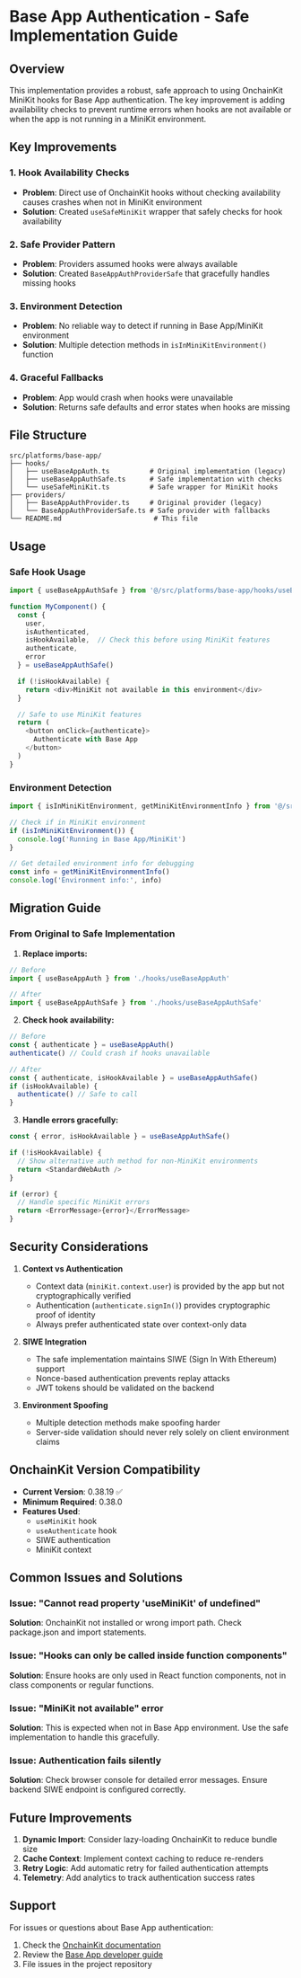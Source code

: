 # Base App Authentication - Safe Implementation Guide

## Overview

This implementation provides a robust, safe approach to using OnchainKit MiniKit hooks for Base App authentication. The key improvement is adding availability checks to prevent runtime errors when hooks are not available or when the app is not running in a MiniKit environment.

## Key Improvements

### 1. **Hook Availability Checks**
- **Problem**: Direct use of OnchainKit hooks without checking availability causes crashes when not in MiniKit environment
- **Solution**: Created `useSafeMiniKit` wrapper that safely checks for hook availability

### 2. **Safe Provider Pattern**
- **Problem**: Providers assumed hooks were always available
- **Solution**: Created `BaseAppAuthProviderSafe` that gracefully handles missing hooks

### 3. **Environment Detection**
- **Problem**: No reliable way to detect if running in Base App/MiniKit environment
- **Solution**: Multiple detection methods in `isInMiniKitEnvironment()` function

### 4. **Graceful Fallbacks**
- **Problem**: App would crash when hooks were unavailable
- **Solution**: Returns safe defaults and error states when hooks are missing

## File Structure

```
src/platforms/base-app/
├── hooks/
│   ├── useBaseAppAuth.ts          # Original implementation (legacy)
│   ├── useBaseAppAuthSafe.ts      # Safe implementation with checks
│   └── useSafeMiniKit.ts          # Safe wrapper for MiniKit hooks
├── providers/
│   ├── BaseAppAuthProvider.ts     # Original provider (legacy)
│   └── BaseAppAuthProviderSafe.ts # Safe provider with fallbacks
└── README.md                       # This file
```

## Usage

### Safe Hook Usage

```typescript
import { useBaseAppAuthSafe } from '@/src/platforms/base-app/hooks/useBaseAppAuthSafe'

function MyComponent() {
  const {
    user,
    isAuthenticated,
    isHookAvailable,  // Check this before using MiniKit features
    authenticate,
    error
  } = useBaseAppAuthSafe()

  if (!isHookAvailable) {
    return <div>MiniKit not available in this environment</div>
  }

  // Safe to use MiniKit features
  return (
    <button onClick={authenticate}>
      Authenticate with Base App
    </button>
  )
}
```

### Environment Detection

```typescript
import { isInMiniKitEnvironment, getMiniKitEnvironmentInfo } from '@/src/platforms/base-app/hooks/useSafeMiniKit'

// Check if in MiniKit environment
if (isInMiniKitEnvironment()) {
  console.log('Running in Base App/MiniKit')
}

// Get detailed environment info for debugging
const info = getMiniKitEnvironmentInfo()
console.log('Environment info:', info)
```

## Migration Guide

### From Original to Safe Implementation

1. **Replace imports:**
```typescript
// Before
import { useBaseAppAuth } from './hooks/useBaseAppAuth'

// After
import { useBaseAppAuthSafe } from './hooks/useBaseAppAuthSafe'
```

2. **Check hook availability:**
```typescript
// Before
const { authenticate } = useBaseAppAuth()
authenticate() // Could crash if hooks unavailable

// After
const { authenticate, isHookAvailable } = useBaseAppAuthSafe()
if (isHookAvailable) {
  authenticate() // Safe to call
}
```

3. **Handle errors gracefully:**
```typescript
const { error, isHookAvailable } = useBaseAppAuthSafe()

if (!isHookAvailable) {
  // Show alternative auth method for non-MiniKit environments
  return <StandardWebAuth />
}

if (error) {
  // Handle specific MiniKit errors
  return <ErrorMessage>{error}</ErrorMessage>
}
```

## Security Considerations

1. **Context vs Authentication**
   - Context data (`miniKit.context.user`) is provided by the app but not cryptographically verified
   - Authentication (`authenticate.signIn()`) provides cryptographic proof of identity
   - Always prefer authenticated state over context-only data

2. **SIWE Integration**
   - The safe implementation maintains SIWE (Sign In With Ethereum) support
   - Nonce-based authentication prevents replay attacks
   - JWT tokens should be validated on the backend

3. **Environment Spoofing**
   - Multiple detection methods make spoofing harder
   - Server-side validation should never rely solely on client environment claims

## OnchainKit Version Compatibility

- **Current Version**: 0.38.19 ✅
- **Minimum Required**: 0.38.0
- **Features Used**:
  - `useMiniKit` hook
  - `useAuthenticate` hook
  - SIWE authentication
  - MiniKit context

## Common Issues and Solutions

### Issue: "Cannot read property 'useMiniKit' of undefined"
**Solution**: OnchainKit not installed or wrong import path. Check package.json and import statements.

### Issue: "Hooks can only be called inside function components"
**Solution**: Ensure hooks are only used in React function components, not in class components or regular functions.

### Issue: "MiniKit not available" error
**Solution**: This is expected when not in Base App environment. Use the safe implementation to handle this gracefully.

### Issue: Authentication fails silently
**Solution**: Check browser console for detailed error messages. Ensure backend SIWE endpoint is configured correctly.

## Future Improvements

1. **Dynamic Import**: Consider lazy-loading OnchainKit to reduce bundle size
2. **Cache Context**: Implement context caching to reduce re-renders
3. **Retry Logic**: Add automatic retry for failed authentication attempts
4. **Telemetry**: Add analytics to track authentication success rates

## Support

For issues or questions about Base App authentication:
1. Check the [OnchainKit documentation](https://onchainkit.xyz/docs)
2. Review the [Base App developer guide](https://docs.base.org/minikit)
3. File issues in the project repository
